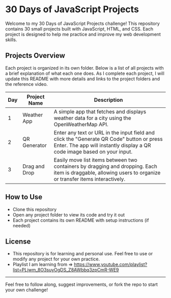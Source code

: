 # 30 Days of JavaScript Projects

Welcome to my 30 Days of JavaScript Projects challenge! This repository contains 30 small projects built with JavaScript, HTML, and CSS. Each project is designed to help me practice and improve my web development skills.

## Projects Overview
Each project is organized in its own folder. Below is a list of all projects with a brief explanation of what each one does. As I complete each project, I will update this README with more details and links to the project folders and the reference video.

| Day | Project Name      | Description |
|-----|-------------------|-------------|
| 1   | Weather App       | A simple app that fetches and displays weather data for a city using the OpenWeatherMap API. |
| 2   | QR Generator | Enter any text or URL in the input field and click the "Generate QR Code" button or press Enter. The app will instantly display a QR code image based on your input. |
| 3   | Drag and Drop | Easily move list items between two containers by dragging and dropping. Each item is draggable, allowing users to organize or transfer items interactively. |


## How to Use
- Clone this repository
- Open any project folder to view its code and try it out
- Each project contains its own README with setup instructions (if needed)

## License
- This repository is for learning and personal use. Feel free to use or modify any project for your own practice.
- Playlist I am learning from => https://www.youtube.com/playlist?list=PLjwm_8O3suyOgDS_Z8AWbbq3zpCmR-WE9
---

Feel free to follow along, suggest improvements, or fork the repo to start your own challenge!
